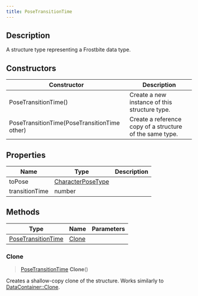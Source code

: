 ```yaml
---
title: PoseTransitionTime
---
```

## Description

A structure type representing a Frostbite data type.

## Constructors

| Constructor                                  | Description                                              |
| -------------------------------------------- | -------------------------------------------------------- |
| PoseTransitionTime()                         | Create a new instance of this structure type.            |
| PoseTransitionTime(PoseTransitionTime other) | Create a reference copy of a structure of the same type. |

## Properties

| Name           | Type                                   | Description |
| -------------- | -------------------------------------- | ----------- |
| toPose         | [CharacterPoseType](/vext/ref/fb/characterposetype/) |             |
| transitionTime | number                                 |             |

## Methods

| Type                                     | Name            | Parameters |
| ---------------------------------------- | --------------- | ---------- |
| [PoseTransitionTime](/vext/ref/fb/posetransitiontime/) | [Clone](#clone) |            |

### Clone

> [PoseTransitionTime](/vext/ref/fb/posetransitiontime/) **Clone**()

Creates a shallow-copy clone of the structure. Works similarly to [DataContainer::Clone](/vext/ref/shared/class/datacontainer#clone).
